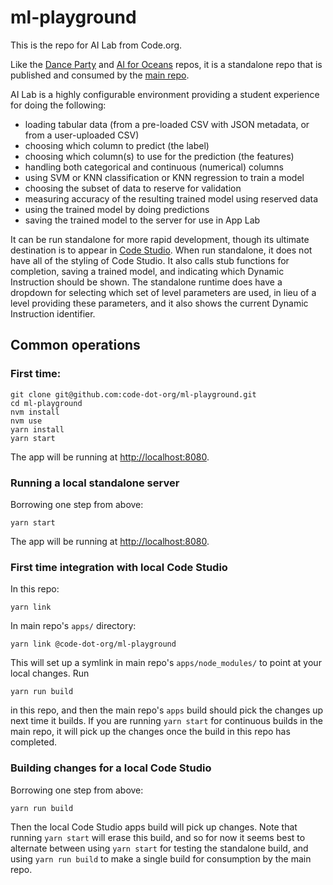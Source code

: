 # ml-playground

This is the repo for AI Lab from Code.org.

Like the [Dance Party](https://github.com/code-dot-org/dance-party) and [AI for Oceans](https://github.com/code-dot-org/ml-activities) repos, it is a standalone repo that is published and consumed by the [main repo](https://github.com/code-dot-org/code-dot-org).

AI Lab is a highly configurable environment providing a student experience for doing the following:

- loading tabular data (from a pre-loaded CSV with JSON metadata, or from a user-uploaded CSV)
- choosing which column to predict (the label)
- choosing which column(s) to use for the prediction (the features)
- handling both categorical and continuous (numerical) columns
- using SVM or KNN classification or KNN regression to train a model
- choosing the subset of data to reserve for validation
- measuring accuracy of the resulting trained model using reserved data
- using the trained model by doing predictions
- saving the trained model to the server for use in App Lab

It can be run standalone for more rapid development, though its ultimate destination is to appear in [Code Studio](https://studio.code.org/).  When run standalone, it does not have all of the styling of Code Studio.  It also calls stub functions for completion, saving a trained model, and indicating which Dynamic Instruction should be shown.  The standalone runtime does have a dropdown for selecting which set of level parameters are used, in lieu of a level providing these parameters, and it also shows the current Dynamic Instruction identifier.

## Common operations

### First time:
```
git clone git@github.com:code-dot-org/ml-playground.git
cd ml-playground
nvm install
nvm use
yarn install
yarn start
```
The app will be running at [http://localhost:8080](http://localhost:8080).

### Running a local standalone server
Borrowing one step from above:
```
yarn start
```
The app will be running at [http://localhost:8080](http://localhost:8080).

### First time integration with local Code Studio
In this repo:
```
yarn link
```
In main repo's `apps/` directory:
```
yarn link @code-dot-org/ml-playground
```

This will set up a symlink in main repo's `apps/node_modules/` to point at your local changes. 
Run 
```
yarn run build
```
in this repo, and then the main repo's `apps` build should pick the changes up next time it builds.
If you are running `yarn start` for continuous builds in the main repo, it will pick up the changes once the build in this repo has completed.

### Building changes for a local Code Studio

Borrowing one step from above:
```
yarn run build
```
Then the local Code Studio apps build will pick up changes.
Note that running `yarn start` will erase this build, and so for now it seems best to alternate between using `yarn start` for testing the standalone build, and using `yarn run build` to make a single build for consumption by the main repo.
